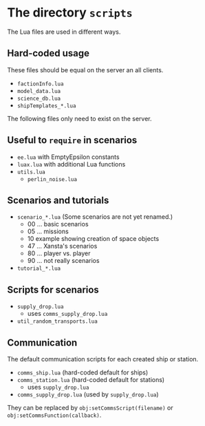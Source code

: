 # The directory `scripts`

The Lua files are used in different ways.

## Hard-coded usage

These files should be equal on the server an all clients.

- `factionInfo.lua`
- `model_data.lua`
- `science_db.lua`
- `shipTemplates_*.lua`

The following files only need to exist on the server.

## Useful to `require` in scenarios

- `ee.lua` with EmptyEpsilon constants
- `luax.lua` with additional Lua functions
- `utils.lua`
  - `perlin_noise.lua`

## Scenarios and tutorials

- `scenario_*.lua` (Some scenarios are not yet renamed.)
  - 00 ... basic scenarios
  - 05 ... missions
  - 10 example showing creation of space objects
  - 47 ... Xansta's scenarios
  - 80 ... player vs. player
  - 90 ... not really scenarios
- `tutorial_*.lua`

## Scripts for scenarios

- `supply_drop.lua`
  - uses `comms_supply_drop.lua`
- `util_random_transports.lua`

## Communication

The default communication scripts for each created ship or station.

- `comms_ship.lua` (hard-coded default for ships)
- `comms_station.lua` (hard-coded default for stations)
  - uses `supply_drop.lua`
- `comms_supply_drop.lua` (used by `supply_drop.lua`)

They can be replaced by `obj:setCommsScript(filename)` or `obj:setCommsFunction(callback)`.
